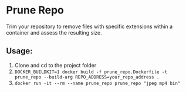 # Prune Repo

Trim your repository to remove files with specific extensions within a container and assess the resulting size.

## Usage:
1. Clone and cd to the project folder
2. `DOCKER_BUILDKIT=1 docker build -f prune_repo.Dockerfile -t prune_repo --build-arg REPO_ADDRESS=your_repo_address .`
3. `docker run -it --rm --name prune_repo prune_repo "jpeg mp4 bin"`
